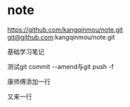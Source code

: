 # note
https://github.com/kangqinmou/note.git
git@github.com:kangqinmou/note.git

基础学习笔记

测试git commit --amend与git push -f

康师傅添加一行

又来一行
